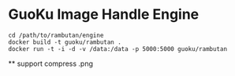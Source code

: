 # GuoKu Image Handle Engine

```
cd /path/to/rambutan/engine
docker build -t guoku/rambutan .
docker run -t -i -d -v /data:/data -p 5000:5000 guoku/rambutan
```

** support compress .png


